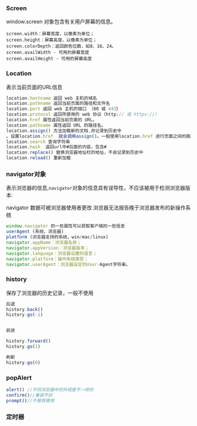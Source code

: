 ### Screen
window.screen 对象包含有关用户屏幕的信息。

```
screen.width：屏幕宽度，以像素为单位；
screen.height：屏幕高度，以像素为单位；
screen.colorDepth：返回颜色位数，如8、16、24。
screen.availWidth - 可用的屏幕宽度
screen.availHeight - 可用的屏幕高度
```

### Location
表示当前页面的URL信息

```js
location.hostname 返回 web 主机的域名
location.pathname 返回当前页面的路径和文件名
location.port 返回 web 主机的端口 （80 或 443）
location.protocol 返回所使用的 web 协议（http:// 或 https://）
location.href 属性返回当前页面的 URL。
location.pathname 属性返回 URL 的路径名。
location.assign() 方法加载新的文档,并记录到历史中。设置location.href  就会调用assign()。一般使用location.href 进行页面之间的跳转
location.search 查询字符串
location.hash  返回url中#后面的内容，包含#
location.replace() 替换浏览器地址栏的地址，不会记录到历史中
location.reload() 重新加载
```

### navigator对象
表示浏览器的信息,`navigator`对象的信息具有误导性，不应该被用于检测浏览器版本: 

navigator 数据可被浏览器使用者更改
浏览器无法报告晚于浏览器发布的新操作系统

```js
window.navigator 的一些属性可以获取客户端的一些信息userAgent (系统，浏览器)platform (浏览器支持的系统，win/mac/linux)
navigator.appName：浏览器名称；
navigator.appVersion：浏览器版本；
navigator.language：浏览器设置的语言；
navigator.platform：操作系统类型；
navigator.userAgent：浏览器设定的User-Agent字符串。
```

### history
保存了浏览器的历史记录，一般不使用

```js
后退
history.back()
history.go(-1)

前进
history.forward()
history.go(1)

刷新
history.go(0)
```

### popAlert

```js
alert()	//不同浏览器中的外观是不一样的
confirm()//兼容不好
prompt()//不推荐使用
```

### 定时器
